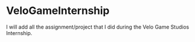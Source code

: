 # VeloGameInternship
I will add all the assignment/project that I did during the Velo Game Studios Internship.
